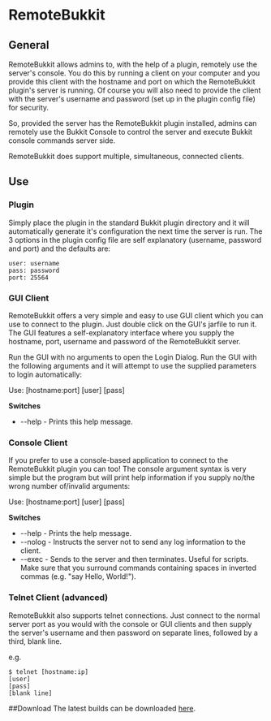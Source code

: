 # RemoteBukkit
## General
RemoteBukkit allows admins to, with the help of a plugin, remotely use the server's console. You do this by running a client on your computer and you provide this client with the hostname and port on which the RemoteBukkit plugin's server is running. Of course you will also need to provide the client with the server's username and password (set up in the plugin config file) for security.

So, provided the server has the RemoteBukkit plugin installed, admins can remotely use the Bukkit Console to control the server and execute Bukkit console commands server side.

RemoteBukkit does support multiple, simultaneous, connected clients.

## Use
### Plugin
Simply place the plugin in the standard Bukkit plugin directory and it will automatically generate it's configuration the next time the server is run. The 3 options in the plugin config file are self explanatory (username, password and port) and the defaults are:

    user: username
    pass: password
    port: 25564 

### GUI Client
RemoteBukkit offers a very simple and easy to use GUI client which you can use to connect to the plugin. Just double click on the GUI's jarfile to run it. The GUI features a self-explanatory interface where you supply the hostname, port, username and password of the RemoteBukkit server.

Run the GUI with no arguments to open the Login Dialog.
Run the GUI with the following arguments and it will attempt to use the supplied parameters to login automatically:

Use: [hostname:port] [user] [pass] <switches>

**Switches**

* --help - Prints this help message.

### Console Client
If you prefer to use a console-based application to connect to the RemoteBukkit plugin you can too! The console argument syntax is very simple but the program but will print help information if you supply no/the wrong number of/invalid arguments:

Use: [hostname:port] [user] [pass] <switches>

**Switches**

* --help - Prints the help message.
* --nolog - Instructs the server not to send any log information to the client. 
* --exec <command> - Sends <command> to the server and then terminates. Useful for scripts. Make sure that you surround commands containing spaces in inverted commas (e.g. "say Hello, World!").
 

### Telnet Client (advanced)

RemoteBukkit also supports telnet connections. Just connect to the normal server port as you would with the console or GUI clients and then supply the server's username and then password on separate lines, followed by a third, blank line.

e.g.

    $ telnet [hostname:ip]
    [user]
    [pass]
    [blank line]

##Download
The latest builds can be downloaded [here](http://dev.bukkit.org/server-mods/remotebukkit/files/).
